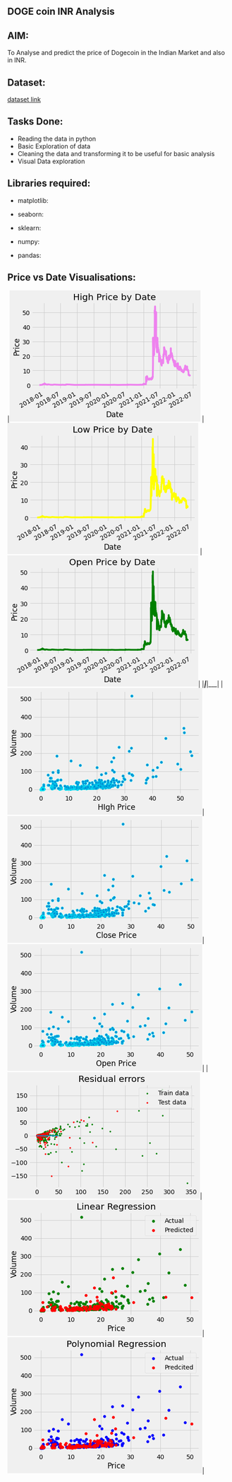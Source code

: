 ## **DOGE coin INR Analysis** ##

## **AIM:** ##

To Analyse and predict the price of Dogecoin in the Indian Market and also in INR.

## **Dataset:** ##

[dataset link](https://www.kaggle.com/meetnagadia/dogecoin-inr-dataset-20172020)



## **Tasks Done:** ##
* Reading the data in python
* Basic Exploration of data
* Cleaning the data and transforming it to be useful for basic analysis 
* Visual Data exploration

## **Libraries required:** ##
* matplotlib: 

* seaborn:

* sklearn:

* numpy:

* pandas:




## **Price vs Date Visualisations:** ##

|<img src="../Images/high%20price.png" /> | <img src="../Images/low%20price.png"/> |<img src="../Images/open%20price.png"/>|
|___|___|___|
|<img src="../Images/high%20price_scatter.png"/>|<img src="../Images/close%20price%20scatter.png" />|<img src="../Images/open%20price_scatter.png"/>|
|<img src="../Images/residual.png"/>|<img src="../Images/linear.png" />|<img src="../Images/ploy.png"/>|

